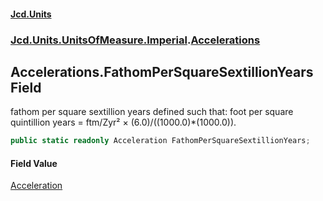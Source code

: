 #### [Jcd.Units](index.md 'index')

### [Jcd.Units.UnitsOfMeasure.Imperial](Jcd.Units.UnitsOfMeasure.Imperial.md 'Jcd.Units.UnitsOfMeasure.Imperial').[Accelerations](Accelerations.md 'Jcd.Units.UnitsOfMeasure.Imperial.Accelerations')

## Accelerations.FathomPerSquareSextillionYears Field

fathom per square sextillion years defined such that: foot per square quintillion years = ftm/Zyr² ×
(6.0)/((1000.0)*(1000.0)).

```csharp
public static readonly Acceleration FathomPerSquareSextillionYears;
```

#### Field Value

[Acceleration](Acceleration.md 'Jcd.Units.UnitTypes.Acceleration')